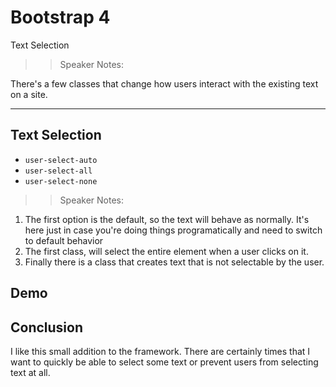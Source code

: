 <!-- .slide: data-state="title" -->

# Bootstrap 4

Text Selection

> > Speaker Notes:

There's a few classes that change how users interact with the existing text on a site.

---

<!-- .slide: data-state="hasicon" -->

## <i class="fa fa-font"></i> Text Selection

- `user-select-auto`
- `user-select-all`
- `user-select-none`

> > Speaker Notes:

1. The first option is the default, so the text will behave as normally. It's here just in case you're doing things programatically and need to switch to default behavior
1. The first class, will select the entire element when a user clicks on it.
1. Finally there is a class that creates text that is not selectable by the user.

## Demo

## Conclusion

I like this small addition to the framework. There are certainly times that I want to quickly be able to select some text or prevent users from selecting text at all.
